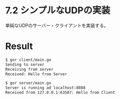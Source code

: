 # 7.2 シンプルなUDPの実装
単純なUDPのサーバー・クライアントを実装する。


# Result

```bash
$ gor client/main.go
Sending to server
Receiving from server
Received: Hello from Server
```

```bash
$ gor server/main.go
Server is running ad localhost:8888
Received from 127.0.0.1:63587: Hello from Client
```
